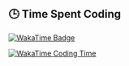 ## 🕒 Time Spent Coding

[![WakaTime Badge](https://wakatime.com/badge/user/ridwanahmedxix.svg?style=for-the-badge)](https://wakatime.com/@ridwanahmedxix)

[![WakaTime Coding Time](https://github-readme-stats.vercel.app/api/wakatime?username=ridwanahmedxix&theme=dark&layout=compact&langs_count=8&range=all_time)](https://wakatime.com/@ridwanahmedxix)

